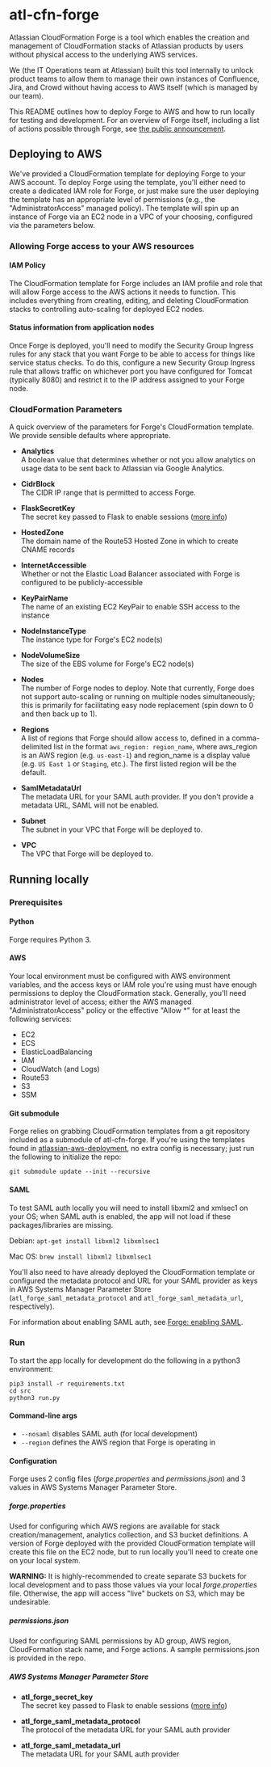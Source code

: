 # atl-cfn-forge

Atlassian CloudFormation Forge is a tool which enables the creation and management of CloudFormation stacks of Atlassian products by users without physical access to the underlying AWS services.

We (the IT Operations team at Atlassian) built this tool internally to unlock product teams to allow them to manage their own instances of Confluence, Jira, and Crowd without having access to AWS itself (which is managed by our team).

This README outlines how to deploy Forge to AWS and how to run locally for testing and development. For an overview of Forge itself, including a list of actions possible through Forge, see [the public announcement](https://community.atlassian.com/t5/Data-Center-articles/Introducing-Atlassian-CloudFormation-Forge/ba-p/881551).

## Deploying to AWS

We've provided a CloudFormation template for deploying Forge to your AWS account. To deploy Forge using the template, you'll either need to create a dedicated IAM role for Forge, or just make sure the user deploying the template has an appropriate level of permissions (e.g., the "AdministratorAccess" managed policy). The template will spin up an instance of Forge via an EC2 node in a VPC of your choosing, configured via the parameters below.

### Allowing Forge access to your AWS resources

#### IAM Policy

The CloudFormation template for Forge includes an IAM profile and role that will allow Forge access to the AWS actions it needs to function. This includes everything from creating, editing, and deleting CloudFormation stacks to controlling auto-scaling for deployed EC2 nodes.

#### Status information from application nodes

Once Forge is deployed, you'll need to modify the Security Group Ingress rules for any stack that you want Forge to be able to access for things like service status checks. To do this, configure a new Security Group Ingress rule that allows traffic on whichever port you have configured for Tomcat (typically 8080) and restrict it to the IP address assigned to your Forge node.

### CloudFormation Parameters

A quick overview of the parameters for Forge's CloudFormation template. We provide sensible defaults where appropriate.

* **Analytics**  
  A boolean value that determines whether or not you allow analytics on usage data to be sent back to Atlassian via Google Analytics.

* **CidrBlock**  
  The CIDR IP range that is permitted to access Forge.

* **FlaskSecretKey**  
  The secret key passed to Flask to enable sessions ([more info][1])

* **HostedZone**  
  The domain name of the Route53 Hosted Zone in which to create CNAME records

* **InternetAccessible**  
  Whether or not the Elastic Load Balancer associated with Forge is configured to be publicly-accessible

* **KeyPairName**  
  The name of an existing EC2 KeyPair to enable SSH access to the instance

* **NodeInstanceType**  
  The instance type for Forge's EC2 node(s)

* **NodeVolumeSize**  
  The size of the EBS volume for Forge's EC2 node(s)

* **Nodes**  
  The number of Forge nodes to deploy. Note that currently, Forge does not support auto-scaling or running on multiple nodes simultaneously; this is primarily for facilitating easy node replacement (spin down to 0 and then back up to 1).

* **Regions**  
  A list of regions that Forge should allow access to, defined in a comma-delimited list in the format `aws_region: region_name`, where aws_region is an AWS region (e.g. `us-east-1`) and region_name is a display value (e.g. `US East 1` or `Staging`, etc.). The first listed region will be the default.

* **SamlMetadataUrl**  
  The metadata URL for your SAML auth provider. If you don't provide a metadata URL, SAML will not be enabled.

* **Subnet**  
  The subnet in your VPC that Forge will be deployed to.

* **VPC**  
  The VPC that Forge will be deployed to.

## Running locally

### Prerequisites

#### Python

Forge requires Python 3.

#### AWS

Your local environment must be configured with AWS environment variables, and the access keys or IAM role you're using must have enough permissions to deploy the CloudFormation stack. Generally, you'll need administrator level of access; either the AWS managed "AdministratorAccess" policy or the effective "Allow *" for at least the following services:

* EC2
* ECS
* ElasticLoadBalancing
* IAM
* CloudWatch (and Logs)
* Route53
* S3
* SSM

#### Git submodule

Forge relies on grabbing CloudFormation templates from a git repository included as a submodule of atl-cfn-forge. If you're using the templates found in [atlassian-aws-deployment](https://bitbucket.org/atlassian/atlassian-aws-deployment), no extra config is necessary; just run the following to initialize the repo:

```
git submodule update --init --recursive
```

#### SAML

To test SAML auth locally you will need to install libxml2 and xmlsec1 on your OS; when SAML auth is enabled, the app will not load if these packages/libraries are missing.

Debian:
`apt-get install libxml2 libxmlsec1`

Mac OS:
`brew install libxml2 libxmlsec1`

You'll also need to have already deployed the CloudFormation template or configured the metadata protocol and URL for your SAML provider as keys in AWS Systems Manager Parameter Store (`atl_forge_saml_metadata_protocol` and `atl_forge_saml_metadata_url`, respectively).

For information about enabling SAML auth, see [Forge: enabling SAML](https://confluence.atlassian.com/kb/forge-enabling-saml-957138587.html).

### Run

To start the app locally for development do the following in a python3 environment: 

```
pip3 install -r requirements.txt
cd src
python3 run.py
```

#### Command-line args

* `--nosaml` disables SAML auth (for local development)
* `--region` defines the AWS region that Forge is operating in

#### Configuration

Forge uses 2 config files (_forge.properties_ and _permissions.json_) and 3 values in AWS Systems Manager Parameter Store.

##### _forge.properties_

Used for configuring which AWS regions are available for stack creation/management, analytics collection, and S3 bucket definitions. A version of Forge deployed with the provided CloudFormation template will create this file on the EC2 node, but to run locally you'll need to create one on your local system.

**WARNING:** It is highly-recommended to create separate S3 buckets for local development and to pass those values via your local _forge.properties_ file. Otherwise, the app will access "live" buckets on S3, which may be undesirable.

##### _permissions.json_

Used for configuring SAML permissions by AD group, AWS region, CloudFormation stack name, and Forge actions. A sample permissions.json is provided in the repo.

##### AWS Systems Manager Parameter Store

* **atl_forge_secret_key**  
  The secret key passed to Flask to enable sessions ([more info][1])

* **atl_forge_saml_metadata_protocol**  
  The protocol of the metadata URL for your SAML auth provider

* **atl_forge_saml_metadata_url**  
  The metadata URL for your SAML auth provider


[1]: https://bit.ly/2PRfJRk
